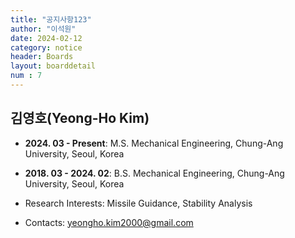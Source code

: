 ```yaml
---
title: "공지사항123"
author: "이석원"
date: 2024-02-12
category: notice
header: Boards
layout: boarddetail
num : 7
---
```


## 김영호(Yeong-Ho Kim)

* **2024. 03 - Present**: M.S. Mechanical Engineering, Chung-Ang University, Seoul, Korea

* **2018. 03 - 2024. 02**: B.S. Mechanical Engineering, Chung-Ang University, Seoul, Korea

* Research Interests: Missile Guidance, Stability Analysis

* Contacts:  yeongho.kim2000@gmail.com
